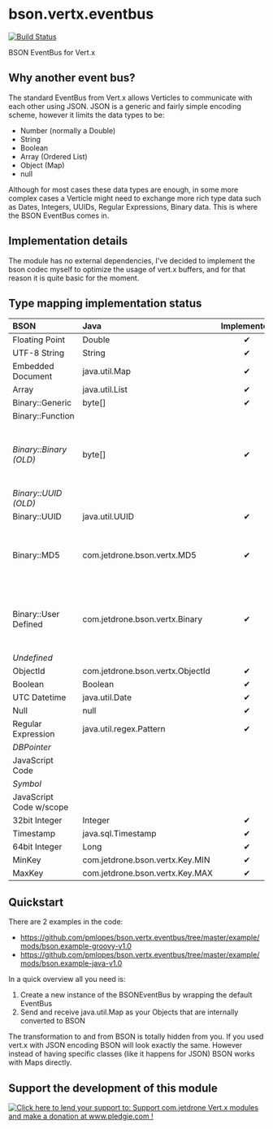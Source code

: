 bson.vertx.eventbus
===================
[![Build Status](https://travis-ci.org/pmlopes/bson.vertx.eventbus.png)](https://travis-ci.org/pmlopes/bson.vertx.eventbus)

BSON EventBus for Vert.x

Why another event bus?
----------------------
The standard EventBus from Vert.x allows Verticles to communicate with each other using JSON. JSON is a generic and fairly
simple encoding scheme, however it limits the data types to be:

* Number (normally a Double)
* String
* Boolean
* Array (Ordered List)
* Object (Map)
* null

Although for most cases these data types are enough, in some more complex cases a Verticle might need to exchange more
rich type data such as Dates, Integers, UUIDs, Regular Expressions, Binary data. This is where the BSON EventBus comes in.

Implementation details
----------------------
The module has no external dependencies, I've decided to implement the bson codec myself to optimize the usage of vert.x
buffers, and for that reason it is quite basic for the moment.

Type mapping implementation status
----------------------------------

| BSON | Java | Implemented | Comments |
|:-----|:-----|:-----------:|:---------|
| Floating Point | Double | ✔ |  |
| UTF-8 String | String | ✔ |  |
| Embedded Document | java.util.Map | ✔ |  |
| Array | java.util.List | ✔ |  |
| Binary::Generic | byte[] | ✔ |  |
| Binary::Function |  |  |  |
| _Binary::Binary (OLD)_ | byte[] | ✔ | _Deprecated/Only ReadOnly Support (when other sources write data to the Bus_ |
| _Binary::UUID (OLD)_ | | | _Deprecated_ |
| Binary::UUID | java.util.UUID | ✔ |  |
| Binary::MD5 | com.jetdrone.bson.vertx.MD5 | ✔ | This is a interface that you need to implement getHash() : byte[] |
| Binary::User Defined | com.jetdrone.bson.vertx.Binary | ✔ | This is a interface that you need to implement getBytes() : byte[] |
| _Undefined_ | | | _Deprecated_ |
| ObjectId | com.jetdrone.bson.vertx.ObjectId | ✔ |  |
| Boolean | Boolean | ✔ |  |
| UTC Datetime | java.util.Date | ✔ |  |
| Null | null | ✔ |  |
| Regular Expression | java.util.regex.Pattern | ✔ |  |
| _DBPointer_ |  |  | _Deprecated_ |
| JavaScript Code |  |  |  |
| _Symbol_ | | | _Deprecated_ |
| JavaScript Code w/scope |  |  |  |
| 32bit Integer | Integer | ✔ |  |
| Timestamp | java.sql.Timestamp | ✔ |  |
| 64bit Integer | Long | ✔ |  |
| MinKey | com.jetdrone.bson.vertx.Key.MIN | ✔ |  |
| MaxKey | com.jetdrone.bson.vertx.Key.MAX | ✔ |  |

Quickstart
----------
There are 2 examples in the code:

* https://github.com/pmlopes/bson.vertx.eventbus/tree/master/example/mods/bson.example-groovy-v1.0
* https://github.com/pmlopes/bson.vertx.eventbus/tree/master/example/mods/bson.example-java-v1.0

In a quick overview all you need is:

1. Create a new instance of the BSONEventBus by wrapping the default EventBus
2. Send and receive java.util.Map as your Objects that are internally converted to BSON

The transformation to and from BSON is totally hidden from you. If you used vert.x with JSON encoding BSON will look
exactly the same. However instead of having specific classes (like it happens for JSON) BSON works with Maps directly.

Support the development of this module
--------------------------------------

[![Click here to lend your support to: Support com.jetdrone Vert.x modules and make a donation at www.pledgie.com !](http://www.pledgie.com/campaigns/19785.png?skin_name=chrome)](http://www.pledgie.com/campaigns/19785)
